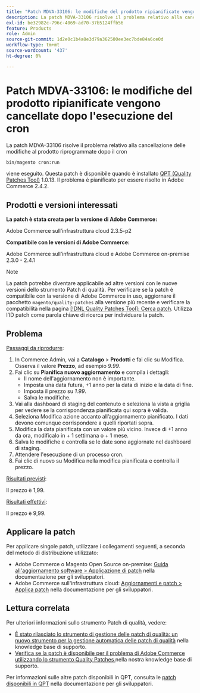 ```yaml
---
title: "Patch MDVA-33106: le modifiche del prodotto ripianificate vengono cancellate dopo l'esecuzione del cron"
description: La patch MDVA-33106 risolve il problema relativo alla cancellazione delle modifiche al prodotto riprogrammate dopo il cron
exl-id: be32982c-796c-4069-ad70-37b5124ffb56
feature: Products
role: Admin
source-git-commit: 1d2e0c1b4a8e3d79a362500ee3ec7bde84a6ce0d
workflow-type: tm+mt
source-wordcount: '437'
ht-degree: 0%

---
```


# Patch MDVA-33106: le modifiche del prodotto ripianificate vengono cancellate dopo l&#39;esecuzione del cron

La patch MDVA-33106 risolve il problema relativo alla cancellazione delle modifiche al prodotto riprogrammate dopo il cron

```bash
bin/magento cron:run
```

viene eseguito. Questa patch è disponibile quando è installato [QPT (Quality Patches Tool)](https://devdocs.magento.com/guides/v2.4/comp-mgr/patching.html#mqp) 1.0.13. Il problema è pianificato per essere risolto in Adobe Commerce 2.4.2.

## Prodotti e versioni interessati

**La patch è stata creata per la versione di Adobe Commerce:**

Adobe Commerce sull’infrastruttura cloud 2.3.5-p2

**Compatibile con le versioni di Adobe Commerce:**

Adobe Commerce sull’infrastruttura cloud e Adobe Commerce on-premise 2.3.0 - 2.4.1

>[!NOTE]
>
>La patch potrebbe diventare applicabile ad altre versioni con le nuove versioni dello strumento Patch di qualità. Per verificare se la patch è compatibile con la versione di Adobe Commerce in uso, aggiornare il pacchetto `magento/quality-patches` alla versione più recente e verificare la compatibilità nella pagina [[!DNL Quality Patches Tool]: Cerca patch](https://devdocs.magento.com/quality-patches/tool.html#patch-grid). Utilizza l’ID patch come parola chiave di ricerca per individuare la patch.

## Problema

<u>Passaggi da riprodurre</u>:

1. In Commerce Admin, vai a **Catalogo** > **Prodotti** e fai clic su Modifica. Osserva il valore **Prezzo**, ad esempio *9.99*.
1. Fai clic su **Pianifica nuovo aggiornamento** e compila i dettagli:
   * Il nome dell&#39;aggiornamento non è importante.
   * Imposta una data futura, +1 anno per la data di inizio e la data di fine.
   * Imposta il prezzo su *1.99*.
   * Salva le modifiche.
1. Vai alla dashboard di staging del contenuto e seleziona la vista a griglia per vedere se la corrispondenza pianificata qui sopra è valida.
1. Seleziona Modifica azione accanto all’aggiornamento pianificato. I dati devono comunque corrispondere a quelli riportati sopra.
1. Modifica la data pianificata con un valore più vicino. Invece di +1 anno da ora, modificalo in + 1 settimana o + 1 mese.
1. Salva le modifiche e controlla se le date sono aggiornate nel dashboard di staging.
1. Attendere l&#39;esecuzione di un processo cron.
1. Fai clic di nuovo su Modifica nella modifica pianificata e controlla il prezzo.

<u>Risultati previsti</u>:

Il prezzo è 1,99.

<u>Risultati effettivi</u>:

Il prezzo è 9,99.

## Applicare la patch

Per applicare singole patch, utilizzare i collegamenti seguenti, a seconda del metodo di distribuzione utilizzato:

* Adobe Commerce o Magento Open Source on-premise: [Guida all&#39;aggiornamento software > Applicazione di patch](https://devdocs.magento.com/guides/v2.4/comp-mgr/patching/mqp.html) nella documentazione per gli sviluppatori.
* Adobe Commerce sull&#39;infrastruttura cloud: [Aggiornamenti e patch > Applica patch](https://devdocs.magento.com/cloud/project/project-patch.html) nella documentazione per gli sviluppatori.

## Lettura correlata

Per ulteriori informazioni sullo strumento Patch di qualità, vedere:

* [È stato rilasciato lo strumento di gestione delle patch di qualità: un nuovo strumento per la gestione automatica delle patch di qualità](/help/announcements/adobe-commerce-announcements/magento-quality-patches-released-new-tool-to-self-serve-quality-patches.md) nella knowledge base di supporto.
* [Verifica se la patch è disponibile per il problema di Adobe Commerce utilizzando lo strumento Quality Patches ](/help/support-tools/patches-available-in-qpt-tool/check-patch-for-magento-issue-with-magento-quality-patches.md) nella nostra knowledge base di supporto.

Per informazioni sulle altre patch disponibili in QPT, consulta le [patch disponibili in QPT](https://devdocs.magento.com/quality-patches/tool.html#patch-grid) nella documentazione per gli sviluppatori.
